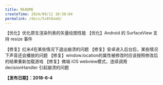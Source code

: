 ```yaml
---
title: README
createTime: 2024/09/11 10:50:04
permalink: /docs/5s8t8xmd/
---
```

【优化】优化原生渲染列表的矢量绘图性能
【优化】Android 的 SurfaceView 支持 resize 事件

【修复】红米4在某些情况下退出崩溃的问题
【修复】安卓进入后台后，某些情况下声音还会播放的问题
【修复】window.location的属性被修改时应该按照修改后的结果重新加载游戏
【修复】微端 iOS webview模式，连续调用 decisionHandler 引起崩溃的问题

**【发布日期】：2018-6-4**
